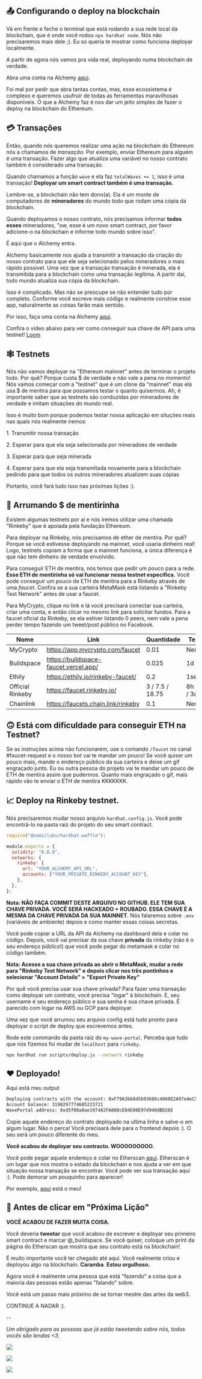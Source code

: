 📤 Configurando o deploy na blockchain
-----------------------------------------

Vá em frente e feche o terminal que está rodando a sua rede local da blockchain, que é onde você rodou `npx hardhat node`. Nós não precisaremos mais dele ;). Eu só queria te mostrar como funciona deployar localmente.

A partir de agora nós vamos pra vida real, deployando numa blockchain de verdade. 

Abra uma conta na Alchemy [aqui](https://alchemy.com/?r=b93d1f12b8828a57).

Foi mal por pedir que abra tantas contas, mas, esse ecossistema é complexo e queremos usufruir de todas as ferramentas maravilhosas disponíveis. O que a Alchemy faz é nos dar um jeito simples de fazer o deploy na blockchain do Ethereum.

💳 Transações
---------------

Então, quando nós queremos realizar uma ação na blockchain do Ethereum nós a chamamos de *transação*. Por exemplo, enviar Ethereum para alguém é uma transação. Fazer algo que atualiza uma variável no nosso contrato também é considerado uma transação.

Quando chamamos a função `wave` e ela faz `totalWaves += 1`, isso é uma transação! **Deployar um smart contract também é uma transação.**

Lembre-se, a blockchain não tem dono(a). Ela é um monte de computadores de **mineradores** do mundo todo que rodam uma cópia da blockchain.

Quando deployamos o nosso contrato, nós precisamos informar **todos esses** mineradores, "ow, esse é um novo smart contract, por favor adicione-o na blockchain e informe todo mundo sobre isso".

É aqui que o Alchemy entra.

Alchemy basicamente nos ajuda a transmitir a transação da criação do nosso contrato para que ele seja selecionado pelos mineradores o mais rápido possível. Uma vez que a transação transação é minerada, ela é transmitida para a blockchain como uma transação legítima. A partir daí, todo mundo atualiza sua cópia da blockchain.

Isso é complicado. Mas não se preocupe se não entender tudo por completo. Conforme você escreve mais código e realmente constroe esse app, naturalmente as coisas farão mais sentido. 

Por isso, faça uma conta na Alchemy [aqui](https://alchemy.com/?r=b93d1f12b8828a57).

Confira o video abaixo para ver como conseguir sua chave de API para uma testnet!
[Loom](https://www.loom.com/share/21aa1d64ea634c0c9da8fc5faaf24283)

🕸️ Testnets
------------

Nós não vamos deployar na "Ethereum mainnet" antes de terminar o projeto todo. Por quê? Porque custa $ de verdade e não vale a pena no momento! Nós vamos começar com a "testnet" que é um clone da "mainnet" mas ela usa $ de mentira para que possamos testar o quanto quisermos. Ah, é importante saber que as testnets são conduzidas por mineradores de verdade e imitam situações do mundo real.

Isso é muito bom porque podemos testar nossa aplicação em situções reais nas quais nós realmente iremos:

1\. Transmitir nossa transação

2\. Esperar para que ela seja selecionada por mineradoes de verdade

3\. Esperar para que seja minerada

4\. Esperar para que ela seja transmitada novamente para a blockchain pedindo para que todos os outros mineradores atualizem suas cópias

Portanto, você fará tudo isso nas próximas lições :).


🤑 Arrumando $ de mentirinha
------------------------

Existem algumas testnets por aí e nós iremos utilizar uma chamada "Rinkeby" que é apoiada pela fundação Ethereum.

Para deployar na Rinkeby, nós precisamos de ether de mentira. Por quê? Porque se você estivesse deployando na mainnet, você usaria dinheiro real! Logo, testnets copiam a forma que a mainnet funciona, a única diferença é que não tem dinheiro de verdade envolvido. 

Para conseguir ETH de mentira, nós temos que pedir um pouco para a rede. **Esse ETH de mentirinha só vai funcionar nessa testnet específica.** Você pode conseguir um pouco de ETH de mentira para a Rinkeby através de uma _faucet_. Confira se a sua carteira MetaMask está listando a "Rinkeby Test Network" antes de usar a faucet.

Para MyCrypto, clique no link e lá você precisará conectar sua carteira, criar uma conta, e então clicar no mesmo link para solicitar fundos. Para a faucet oficial da Rinkeby, se ela estiver listando 0 peers, nem vale a pena perder tempo fazendo um tweet/post público no Facebook.

| Nome             | Link                                  | Quantidade      | Tempo        |
| ---------------- | ------------------------------------- | --------------- | ------------ |
| MyCrypto         | https://app.mycrypto.com/faucet       | 0.01            | Nenhum       |
| Buildspace       | https://buildspace-faucet.vercel.app/ | 0.025           | 1d           |
| Ethily           | https://ethily.io/rinkeby-faucet/     | 0.2             | 1sem         |
| Official Rinkeby | https://faucet.rinkeby.io/            | 3 / 7.5 / 18.75 | 8h / 1d / 3d |
| Chainlink        | https://faucets.chain.link/rinkeby    | 0.1             | Nenhum       |


🙃 Está com dificuldade para conseguir ETH na Testnet?
-----------------------------------

Se as instruções acima não funcionarem, use o comando `/faucet` no canal #faucet-request e o nosso bot vai te mandar um pouco! Se você quiser um pouco mais, mande o endereço público da sua carteira e deixe um gif engraçado junto. Eu ou outra pessoa do projeto vai te mandar um pouco de ETH de mentira assim que pudermos. Quanto mais engraçado o gif, mais rápido vão te enviar o ETH de mentira KKKKKKK.

📈 Deploy na Rinkeby testnet.
---------------------------------

Nós precisaremos mudar nosso arquivo `hardhat.config.js`. Você pode encontrá-lo na pasta raiz do projeto do seu smart contract.

```javascript
require("@nomiclabs/hardhat-waffle");

module.exports = {
  solidity: "0.8.0",
  networks: {
    rinkeby: {
      url: "YOUR_ALCHEMY_API_URL",
      accounts: ["YOUR_PRIVATE_RINKEBY_ACCOUNT_KEY"],
    },
  },
};
```

**Nota: NÃO FAÇA COMMIT DESTE ARQUIVO NO GITHUB. ELE TEM SUA CHAVE PRIVADA. VOCÊ SERÁ HACKEADO + ROUBADO. ESSA CHAVE É A MESMA DA CHAVE PRIVADA DA SUA MAINNET.** Nós falaremos sobre `.env` (variáveis de ambiente) depois e como manter essas coisas secretas.

Você pode copiar a URL da API da Alchemy na dashboard dela e colar no código. Depois, você vai precisar da sua chave **privada** da rinkeby (não é o seu endereço público!) que você pode pegar do metamask e colar no código também.

**Nota: Acesse a sua chave privada ao abrir o MetaMask, mudar a rede para "Rinkeby Test Network" e depois clicar nos três pontinhos e selecionar "Account Details" > "Export Private Key"**

Por quê você precisa usar sua chave privada? Para fazer uma transação como deployar um contrato, você precisa "logar" à blockchain. E, seu username é seu endereço público e sua senha é sua chave privada. É parecido com logar na AWS ou GCP para deployar.

Uma vez que você arrumou seu arquivo config está tudo pronto para deployar o script de deploy que escrevemos antes.

Rode este commando da pasta raiz do `my-wave-portal`. Perceba que tudo que nós fizemos foi mudar de `localhost` para `rinkeby`.

```bash
npx hardhat run scripts/deploy.js --network rinkeby
```

❤️ Deployado! 
-------------

Aqui está meu output

```bash
Deploying contracts with the account: 0xF79A3bb8d5b93686c4068E2A97eAeC5fE4843E7D
Account balance: 3198297774605223721
WavePortal address: 0xd5f08a0ae197482FA808cE84E00E97d940dBD26E
```

Copie aquele endereço do contrato deployado na ultima linha e salve-o em algum lugar. Não o perca! Você precisará dele para o frontend depois :). O seu será um pouco diferente do meu.

**Você acabou de deployar seu contracto. WOOOOOOOOO.**

Você pode pegar aquele endereço e colar no Etherscan [aqui](https://rinkeby.etherscan.io/). Etherscan é um lugar que nos mostra o estado da blockchain e nos ajuda a ver em que situação nossa transação se encontrar. Você pode ver sua transação aqui :). Pode demorar um pouquinho para aparecer!

Por exemplo, [aqui](https://rinkeby.etherscan.io/address/0xd5f08a0ae197482FA808cE84E00E97d940dBD26E) está o meu!

🚨 Antes de clicar em "Próxima Lição"
---------------------------------

**VOCÊ ACABOU DE FAZER MUITA COISA.**

Você deveria **tweetar** que você acabou de escrever e deployar seu primeiro smart contract e marcar @_buildspace. Se você quiser, coloque um print da página do Etherscan que mostra que seu contrato está na blockchain!

É muito importante você ter chegado até aqui. Você realmente criou e deployou algo na blockchain. **Caramba**. **Estou orgulhoso.**

Agora você é realmente uma pessoa que está "fazendo" a coisa que a maioria das pessoas estão apenas "falando" sobre.

Você está um passo mais próximo de se tornar mestre das artes da web3.

CONTINUE A NADAR :).

--

*Um obrigado para as pessoas que já estão tweetando sobre nós, todos vocês são lendas <3.*

![](https://i.imgur.com/1lMrpFh.png)

![](https://i.imgur.com/W9Xcn4A.png)

![](https://i.imgur.com/k3lJlls.png)
